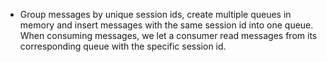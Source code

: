 * Group messages by unique session ids, create multiple queues in memory and insert messages with the same session id
  into one queue. When consuming messages, we let a consumer read messages from its corresponding queue with the
  specific session id.